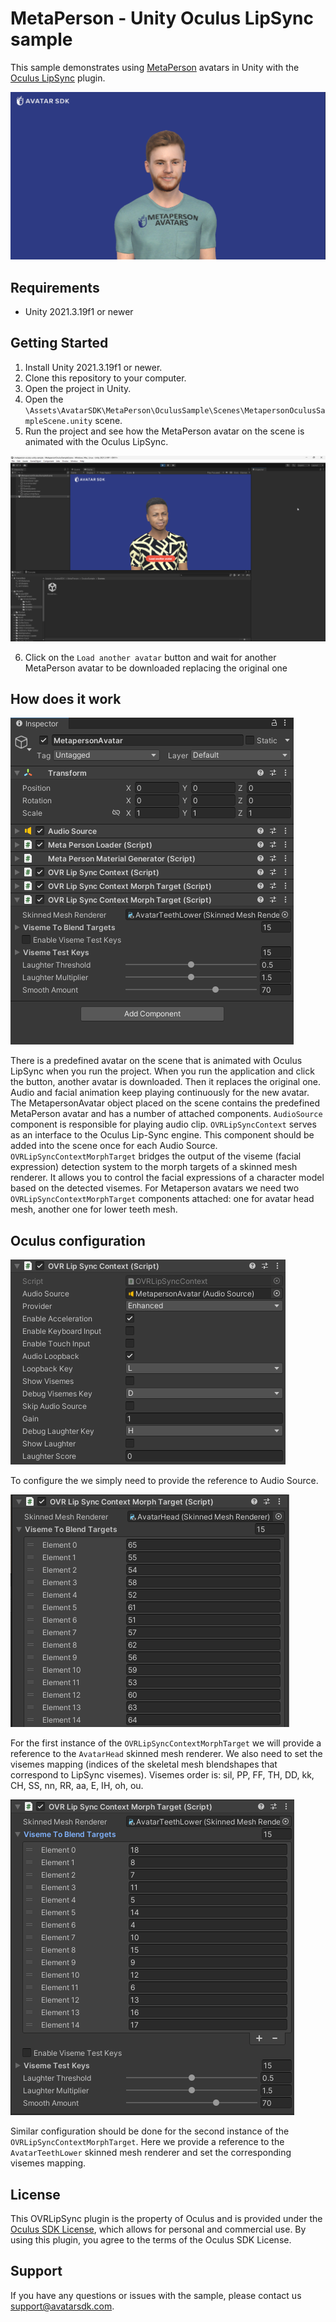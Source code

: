# MetaPerson - Unity Oculus LipSync sample

This sample demonstrates using [MetaPerson](https://metaperson.avatarsdk.com/) avatars in Unity with the [Oculus LipSync](https://developers.meta.com/horizon/downloads/package/oculus-lipsync-unity/) plugin.

![Sample in Unity](./Images/talking_avatar.png)

## Requirements

- Unity 2021.3.19f1 or newer

## Getting Started

1. Install Unity 2021.3.19f1 or newer.
2. Clone this repository to your computer.
3. Open the project in Unity.
4. Open the `\Assets\AvatarSDK\MetaPerson\OculusSample\Scenes\MetapersonOculusSampleScene.unity` scene.
5. Run the project and see how the MetaPerson avatar on the scene is animated with the Oculus LipSync.

![Button](./Images/running_demo.png)

6. Click on the `Load another avatar` button and wait for another MetaPerson avatar to be downloaded replacing the original one

## How does it work

![Components](./Images/components.png)

There is a predefined avatar on the scene that is animated with Oculus LipSync when you run the project. When you run the application and click the button, another avatar is downloaded. Then it replaces the original one. Audio and facial animation keep playing continuously for the new avatar. The MetapersonAvatar object placed on the scene contains the predefined MetaPerson avatar and has a number of attached components. `AudioSource` component is responsible for playing audio clip.  `OVRLipSyncContext` serves as an interface to the Oculus Lip-Sync engine. This component should be added into the scene once for each Audio Source. `OVRLipSyncContextMorphTarget` bridges the output of the viseme (facial expression) detection system to the morph targets of a skinned mesh renderer. It allows you to control the facial expressions of a character model based on the detected visemes. For Metaperson avatars we need two `OVRLipSyncContextMorphTarget` components attached: one for avatar head mesh, another one for lower teeth mesh.

## Oculus configuration

![Context](./Images/context.png)

To configure the we simply need to provide the reference to Audio Source.

![Morph Targets 1](./Images/mt0.png)

For the first instance of the `OVRLipSyncContextMorphTarget` we will provide a reference to the `AvatarHead` skinned mesh renderer. We also need to set the visemes mapping (indices of the skeletal mesh blendshapes that correspond to LipSync visemes). Visemes order is: sil, PP, FF, TH, DD, kk, CH, SS, nn, RR, aa, E, IH, oh, ou. 

![Morph Targets 2](./Images/mt1.png)

Similar configuration should be done for the second instance of the `OVRLipSyncContextMorphTarget`. Here we provide a reference to the `AvatarTeethLower` skinned mesh renderer and set the corresponding visemes mapping.

## License

This OVRLipSync plugin is the property of Oculus and is provided under the [Oculus SDK License](https://developer.oculus.com/licenses/audio-3.3/), which allows for personal and commercial use. By using this plugin, you agree to the terms of the Oculus SDK License.

## Support

If you have any questions or issues with the sample, please contact us <support@avatarsdk.com>.